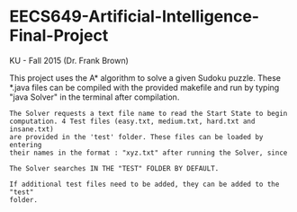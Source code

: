 # EECS649-Artificial-Intelligence-Final-Project
KU - Fall 2015 (Dr. Frank Brown)
  
  This project uses the A* algorithm to solve a given Sudoku puzzle. These
	*.java files can be compiled with the provided makefile and run by typing 
	"java Solver" in the terminal after compilation.
	
	The Solver requests a text file name to read the Start State to begin
	computation. 4 Test files (easy.txt, medium.txt, hard.txt and insane.txt) 
	are provided in the 'test' folder. These files can be loaded by entering
 	their names in the format : "xyz.txt" after running the Solver, since
 	
 	The Solver searches IN THE "TEST" FOLDER BY DEFAULT.

 	If additional test files need to be added, they can be added to the "test"
 	folder.	
